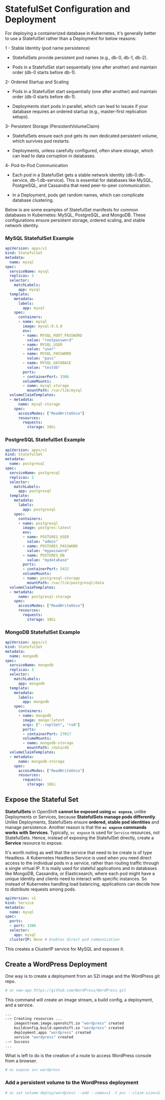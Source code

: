 # StatefulSet Configuration and Deployment

For deploying a containerized database in Kubernetes, it's generally better to use a StatefulSet rather than a Deployment for below reasons:

1 - Stable Identity (pod name persistence)

- StatefulSets provide persistent pod names (e.g., db-0, db-1, db-2).

- Pods in a StatefulSet start sequentially (one after another) and maintain order (db-0 starts before db-1).


2- Ordered Startup and Scaling

- Pods in a StatefulSet start sequentially (one after another) and maintain order (db-0 starts before db-1).

- Deployments start pods in parallel, which can lead to issues if your database requires an ordered startup (e.g., master-first replication setups).

3- Persistent Storage (PersistentVolumeClaim)

- StatefulSets ensure each pod gets its own dedicated persistent volume, which survives pod restarts.

- Deployments, unless carefully configured, often share storage, which can lead to data corruption in databases.

4- Pod-to-Pod Communication

- Each pod in a StatefulSet gets a stable network identity (db-0.db-service, db-1.db-service). This is essential for databases like MySQL, PostgreSQL, and Cassandra that need peer-to-peer communication.

- In a Deployment, pods get random names, which can complicate database clustering.

Below is are some examples of StatefulSet manifests for common databases in Kubernetes: MySQL, PostgreSQL, and MongoDB. These configurations ensure persistent storage, ordered scaling, and stable network identity.

### MySQL StatefulSet Example
```yaml
apiVersion: apps/v1
kind: StatefulSet
metadata:
  name: mysql
spec:
  serviceName: mysql
  replicas: 3
  selector:
    matchLabels:
      app: mysql
  template:
    metadata:
      labels:
        app: mysql
    spec:
      containers:
      - name: mysql
        image: mysql:9.3.0
        env:
        - name: MYSQL_ROOT_PASSWORD
          value: "rootpassword"
        - name: MYSQL_USER
          value: "user"
        - name: MYSQL_PASSWORD
          value: "pass"
        - name: MYSQL_DATABASE
          value: "testdb"
        ports:
        - containerPort: 3306
        volumeMounts:
        - name: mysql-storage
          mountPath: /var/lib/mysql
  volumeClaimTemplates:
  - metadata:
      name: mysql-storage
    spec:
      accessModes: ["ReadWriteOnce"]
      resources:
        requests:
          storage: 10Gi
```


### PostgreSQL StatefulSet Example
```yaml
apiVersion: apps/v1
kind: StatefulSet
metadata:
  name: postgresql
spec:
  serviceName: postgresql
  replicas: 2
  selector:
    matchLabels:
      app: postgresql
  template:
    metadata:
      labels:
        app: postgresql
    spec:
      containers:
      - name: postgresql
        image: postgres:latest
        env:
        - name: POSTGRES_USER
          value: "admin"
        - name: POSTGRES_PASSWORD
          value: "mypassword"
        - name: POSTGRES_DB
          value: "mydatabase"
        ports:
        - containerPort: 5432
        volumeMounts:
        - name: postgresql-storage
          mountPath: /var/lib/postgresql/data
  volumeClaimTemplates:
  - metadata:
      name: postgresql-storage
    spec:
      accessModes: ["ReadWriteOnce"]
      resources:
        requests:
          storage: 10Gi
```

### MongoDB StatefulSet Example
```yaml
apiVersion: apps/v1
kind: StatefulSet
metadata:
  name: mongodb
spec:
  serviceName: mongodb
  replicas: 3
  selector:
    matchLabels:
      app: mongodb
  template:
    metadata:
      labels:
        app: mongodb
    spec:
      containers:
      - name: mongodb
        image: mongo:latest
        args: ["--replSet", "rs0"]
        ports:
        - containerPort: 27017
        volumeMounts:
        - name: mongodb-storage
          mountPath: /data/db
  volumeClaimTemplates:
  - metadata:
      name: mongodb-storage
    spec:
      accessModes: ["ReadWriteOnce"]
      resources:
        requests:
          storage: 10Gi
```


## Expose the Stateful Set

**StatefulSets** in OpenShift **cannot be exposed using `oc expose`**, unlike Deployments or Services, because **StatefulSets manage pods differently**. Unlike Deployments, StatefulSets ensure **ordered, stable pod identities** and manage persistence. Another reason is that the **`oc expose` commands works with Services**. Typically, `oc expose` is used for `Service` resources, not StatefulSets. Hence, instead of exposing the StatefulSet directly, create a **Service** resource to expose.

It's worth noting as well that the service that need to be create is of type Headless. A Kubernetes Headless Service is used when you need direct access to the individual pods in a service, rather than routing traffic through a single virtual IP. It is maily used for stateful applications and in databases like MongoDB, Cassandra, or Elasticsearch, where each pod might have a unique identity and clients need to interact with specific instances. So instead of Kubernetes handling load balancing, applications can decide how to distribute requests among pods.

```yaml
apiVersion: v1
kind: Service
metadata:
  name: mysql
spec:
  ports:
  - port: 3306
  selector:
    app: mysql
  clusterIP: None # Enables direct pod communication
```

This creates a ClusterIP service for MySQL and exposes it.


## Create a WordPress Deployment

One way is to create a deployment from an S2I image and the WordPress git repo.

```sh
# oc new-app https://github.com/WordPress/WordPress.git
```

This command will create an image stream, a build config, a deployment, and a service.

```sh
...
--> Creating resources ...
    imagestream.image.openshift.io "wordpress" created
    buildconfig.build.openshift.io "wordpress" created
    deployment.apps "wordpress" created
    service "wordpress" created
--> Success
...
```

What is left to do is the creation of a route to access WordPress console from a browser.

```sh
# oc expose svc wordpress 
```

### Add a persistent volume to the WordPress deployment

```sh
# oc set volume deploy/wordpress --add --name=v1 -t pvc --claim-size=1G --mount-path /var/www/html/
```

